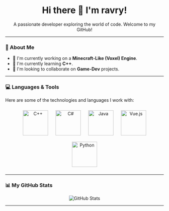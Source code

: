 <h1 align="center">Hi there 👋 I'm ravry!</h1>
<p align="center">A passionate developer exploring the world of code. Welcome to my GitHub!</p>

---

### 🚀 About Me

- 🔭 I'm currently working on a **Minecraft-Like (Voxel) Engine**.
- 🌱 I'm currently learning **C++**.
- 👯 I'm looking to collaborate on **Game-Dev** projects.
 
---

### 💻 Languages & Tools

Here are some of the technologies and languages I work with:

<p align="center">
  <img src="https://upload.wikimedia.org/wikipedia/commons/thumb/1/18/ISO_C%2B%2B_Logo.svg/459px-ISO_C%2B%2B_Logo.svg.png" alt="C++" width="80" style="padding: 10px;"/>
  <img src="https://upload.wikimedia.org/wikipedia/commons/thumb/d/d2/C_Sharp_Logo_2023.svg/300px-C_Sharp_Logo_2023.svg.png" alt="C#" width="80" style="padding: 10px;"/>
  <img src="https://upload.wikimedia.org/wikiversity/de/b/b8/Java_cup.svg" alt="Java" width="80" style="padding: 10px;"/>
  <img src="https://upload.wikimedia.org/wikipedia/commons/thumb/9/95/Vue.js_Logo_2.svg/1200px-Vue.js_Logo_2.svg.png" alt="Vue.js" width="80" style="padding: 10px;"/>
  <img src="https://upload.wikimedia.org/wikipedia/commons/thumb/0/0a/Python.svg/1200px-Python.svg.png" alt="Python" width="80" style="padding: 10px;"/>
</p>

---

### 📊 My GitHub Stats

<p align="center">
  <img src="https://github-readme-stats.vercel.app/api?username=ravry&show_icons=true&theme=dark&rank_icon=github" alt="GitHub Stats">
</p>

---
